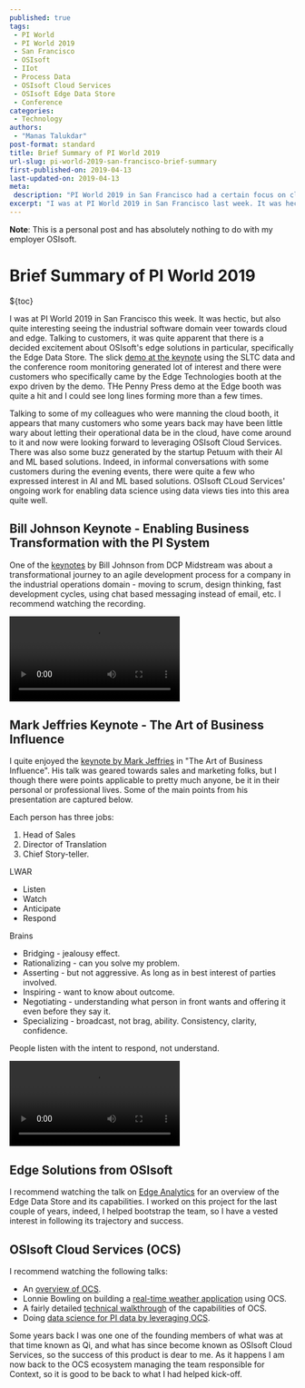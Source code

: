 ```yaml
---
published: true
tags:
 - PI World 
 - PI World 2019
 - San Francisco
 - OSIsoft
 - IIot
 - Process Data
 - OSIsoft Cloud Services
 - OSIsoft Edge Data Store
 - Conference
categories:
 - Technology
authors:
 - "Manas Talukdar"
post-format: standard
title: Brief Summary of PI World 2019
url-slug: pi-world-2019-san-francisco-brief-summary
first-published-on: 2019-04-13
last-updated-on: 2019-04-13
meta:
 description: "PI World 2019 in San Francisco had a certain focus on cloud and edge. Customer were very interested in the edge solutions and the keynote demo helped drive some of that interest."
excerpt: "I was at PI World 2019 in San Francisco last week. It was hectic, but also quite interesting seeing the industrial software domain veer towards cloud and edge."
---
```


**Note**: This is a personal post and has absolutely nothing to do with my employer OSIsoft.

# Brief Summary of PI World 2019

${toc}

I was at PI World 2019 in San Francisco this week. It was hectic, but also quite interesting seeing the industrial software domain veer towards cloud and edge. Talking to customers, it was quite apparent that there is a decided excitement about OSIsoft's edge solutions in particular, specifically the Edge Data Store. The slick [demo at the keynote](https://www.osisoft.com/Presentations/Engineering-Roadmap-4x/) using the SLTC data and the conference room monitoring generated lot of interest and there were customers who specifically came by the Edge Technologies booth at the expo driven by the demo. THe Penny Press demo at the Edge booth was quite a hit and I could see long lines forming more than a few times.

<!--<img src="./images/penny-press.jpg" alt="Penny Press demo" height="400"/>-->

Talking to some of my colleagues who were manning the cloud booth, it appears that many customers who some years back may have been little wary about letting their operational data be in the cloud, have come around to it and now were looking forward to leveraging OSIsoft Cloud Services. There was also some buzz generated by the startup Petuum with their AI and ML based solutions. Indeed, in informal conversations with some customers during the evening events, there were quite a few who expressed interest in AI and ML based solutions. OSIsoft CLoud Services' ongoing work for enabling data science using data views ties into this area quite well.

## Bill Johnson Keynote - Enabling Business Transformation with the PI System

One of the [keynotes](https://www.osisoft.com/Presentations/DCP-Midstream---Enabling-Business-Transformation-with-the-PI-System--The-DCP-2-0-Journey-1x/) by Bill Johnson from DCP Midstream was about a transformational journey to an agile development process for a company in the industrial operations domain - moving to scrum, design thinking, fast development cycles, using chat based messaging instead of email, etc. I recommend watching the recording.

<!--![Mindset shifts for organizational transformation](./images/mindset-shifts-for-organizational-transformation.jpg)-->

<!--![Design thinking and agile](./images/design-thinking-agile.jpg)-->

![video](https://cdn.osisoft.com/osi/presentations/2019-uc-san-francisco/US19NA-D1KY05-DCP-Johnson-OSIPI_PRESO_040319final.mp4)

## Mark Jeffries Keynote - The Art of Business Influence

I quite enjoyed the [keynote by Mark Jeffries](https://www.osisoft.com/Presentations/Keynote-Presentation--The-Art-of-Business-Influence--Mark-Jeffries/) in "The Art of Business Influence". His talk was geared towards sales and marketing folks, but I though there were points applicable to pretty much anyone, be it in their personal or professional lives. Some of the main points from his presentation are captured below.

Each person has three jobs:

1. Head of Sales
2. Director of Translation
3. Chief Story-teller.

LWAR

- Listen
- Watch
- Anticipate
- Respond

Brains

- Bridging - jealousy effect.
- Rationalizing - can you solve my problem.
- Asserting - but not aggressive. As long as in best interest of parties involved.
- Inspiring - want to know about outcome.
- Negotiating - understanding what person in front wants and offering it even before they say it.
- Specializing - broadcast, not brag, ability. Consistency, clarity, confidence.

People listen with the intent to respond, not understand.

![video](https://cdn.osisoft.com/osi/presentations/2019-uc-san-francisco/US19NA-D1KY06-Jeffries-Jeffries-New-Perfect-Presentation-2019.mp4)

## Edge Solutions from OSIsoft

I recommend watching the talk on [Edge Analytics](https://www.osisoft.com/Presentations/Edge-Analytics-with-the-PI-System--EDSx--OSIsoftx/) for an overview of the Edge Data Store and its capabilities. I worked on this project for the last couple of years, indeed, I helped bootstrap the team, so I have a vested interest in following its trajectory and success.

## OSIsoft Cloud Services (OCS)

I recommend watching the following talks:

- An [overview of OCS](https://www.osisoft.com/Presentations/Cloud-Services/).
- Lonnie Bowling on building a [real-time weather application](https://www.osisoft.com/Presentations/Just-Another-Weather-Application-–-Evaluating-the-OSIsoft-Cloud-Services--Diemusx/) using OCS.
- A fairly detailed [technical walkthrough](https://www.osisoft.com/Presentations/OSIsoft-Cloud-Services-for-Developers/) of the capabilities of OCS.
- Doing [data science for PI data by leveraging OCS](https://www.osisoft.com/Presentations/Cloud-based-Data-Science-Enablement-for-the-PI-System--OSIsoftx/).

Some years back I was one one of the founding members of what was at that time known as Qi, and what has since become known as OSIsoft Cloud Services, so the success of this product is dear to me. As it happens I am now back to the OCS ecosystem managing the team responsible for Context, so it is good to be back to what I had helped kick-off.

<!--![San Francisco](./images/san-francisco.jpg)-->
